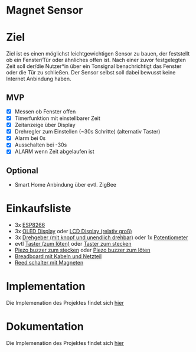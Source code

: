 # Magnet Sensor
# Ziel

Ziel ist es einen möglichst leichtgewichtigen Sensor zu bauen, der feststellt ob ein Fenster/Tür oder
ähnliches offen ist. Nach einer zuvor festgelegten Zeit soll der/die Nutzer*in über ein Tonsignal benachrichtigt das
Fenster oder die Tür zu schließen. Der Sensor selbst soll dabei bewusst keine Internet Anbindung haben.
## MVP

- [x] Messen ob Fenster offen
- [x] Timerfunktion mit einstellbarer Zeit
- [x] Zeitanzeige über Display
- [x] Drehregler zum Einstellen (~30s Schritte) (alternativ Taster)
- [x] Alarm bei 0s
- [x] Ausschalten bei -30s
- [x] ALARM wenn Zeit abgelaufen ist

## Optional

- Smart Home Anbindung über evtl. ZigBee

# Einkaufsliste

- 3x [ESP8266](https://www.amazon.de/AZDelivery-NodeMCU-ESP8266-ESP-12E-Development/dp/B0754HWZSQ?ref_=ast_sto_dp&th=1)
- 3x [OLED Display](https://www.amazon.de/dp/B07BY6QN7Q/ref=twister_B07ZT329J1?_encoding=UTF8&psc=1) oder [LCD Display (relativ groß)](https://www.amazon.de/AZDelivery-HD44780-Display-Schnittstelle-Hintergrund/dp/B079T1BW6T/ref=sr_1_11?__mk_de_DE=%C3%85M%C3%85%C5%BD%C3%95%C3%91&crid=4KVPL2HHDPWY&keywords=arduino%2Breflective%2Blcd%2Bdisplay&qid=1669644099&sprefix=arduino%2Breflective%2Blcd%2Bdisplay%2Caps%2C81&sr=8-11&th=1)
- 3x [Drehgeber (mit knopf und unendlich drehbar)](https://www.amazon.de/AZDelivery-Drehwinkelgeber-Drehgeber-Encoder-Arduino/dp/B079H3C98M/ref=sr_1_4?__mk_de_DE=%C3%85M%C3%85%C5%BD%C3%95%C3%91&crid=3VSB2ZZBWB70V&keywords=potentiometer%2Bazdelivery&qid=1669642393&s=industrial&sprefix=potentiometer%2Bazdelivery%2Cindustrial%2C66&sr=1-4&th=1) oder 1x [Potentiometer](https://www.amazon.de/Aihasd-Adjustment-Single-Linear-Potentiometer-100K/dp/B01NBBAQR0/ref=sr_1_6?__mk_de_DE=%C3%85M%C3%85%C5%BD%C3%95%C3%91&crid=2T874AOTIDJP1&keywords=potentiometer%2B100k&qid=1669642783&s=industrial&sprefix=potentiometer%2B100k%2Cindustrial%2C116&sr=1-6&th=1)
- evtl [Taster (zum löten)](https://www.amazon.de/Youmile-100er-Pack-Miniatur-Mikro-Taster-Tastschalter-Qualit%C3%A4tsschalter-Miniature-6-x-5-mm/dp/B07Q1BXV7T/ref=sr_1_5?__mk_de_DE=%C3%85M%C3%85%C5%BD%C3%95%C3%91&crid=AGIGZAUYAMVW&keywords=arduino+taster&qid=1669642977&s=industrial&sprefix=arduino+taste%2Cindustrial%2C123&sr=1-5) oder [Taster zum stecken](https://www.amazon.de/AZDelivery-KY-004-Schalter-Schl%C3%BCsselschalter-Arduino/dp/B07DPSMRJ6/ref=sr_1_20?__mk_de_DE=%C3%85M%C3%85%C5%BD%C3%95%C3%91&crid=AGIGZAUYAMVW&keywords=arduino+taster&qid=1669643122&s=industrial&sprefix=arduino+taste%2Cindustrial%2C123&sr=1-20)
- [Piezo buzzer zum stecken](https://www.amazon.de/AZDelivery-KY-006-Passives-Buzzer-Arduino/dp/B07DPR4BTN/ref=sr_1_6?keywords=piezo+buzzer&qid=1669643272&sr=8-6) oder [Piezo buzzer zum löten](https://www.amazon.de/ARCELI-Elektronische-Magnetic-Dauerton-Arduino/dp/B07RDHNT1P/ref=sr_1_9?keywords=piezo+buzzer&qid=1669643375&sr=8-9)
- [Breadboard mit Kabeln und Netzteil](https://www.amazon.de/AZDelivery-102-Breadboard-Kit-Steckbr%C3%BCcken/dp/B07VC9ZRW1/ref=sr_1_12?keywords=breadboard&qid=1669644482&sprefix=bread%2Caps%2C129&sr=8-12&th=1)
- [Reed schalter mit Magneten](https://www.amazon.de/QUCUMER-Reedschalter-Reed-Schalter-Magnetischer-Induktionsschalter/dp/B097PK2MLT/ref=sr_1_7?__mk_de_DE=%C3%85M%C3%85%C5%BD%C3%95%C3%91&crid=2JBFT7HTXZTKI&keywords=reed+schalter&qid=1669645077&sprefix=reed+schalter%2Caps%2C105&sr=8-7)
# Implementation
Die Implemenation des Projektes findet sich [hier](implementation)

# Dokumentation
Die Implemenation des Projektes findet sich [hier](documentation/documentation.md)
